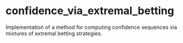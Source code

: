 # confidence_via_extremal_betting
Implementation of a method for computing confidence sequences via mixtures of extremal betting strategies.
